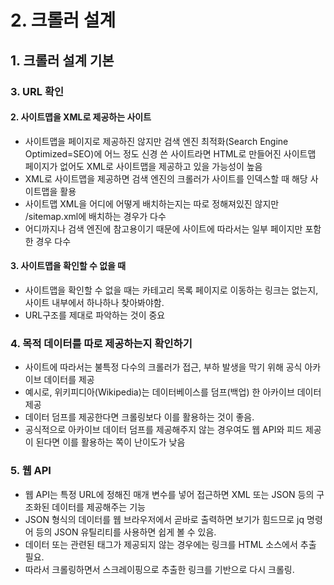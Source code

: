 # 2. 크롤러 설계
## 1. 크롤러 설계 기본
### 3. URL 확인
#### 2. 사이트맵을 XML로 제공하는 사이트
- 사이트맵을 페이지로 제공하진 않지만 검색 엔진 최적화(Search Engine Optimized=SEO)에 어느 정도 신경 쓴 사이트라면 HTML로 만들어진 사이트맵 페이지가 없어도 XML로 사이트맵을 제공하고 있을 가능성이 높음
- XML로 사이트맵을 제공하면 검색 엔진의 크롤러가 사이트를 인덱스할 때 해당 사이트맵을 활용
- 사이트맵 XML을 어디에 어떻게 배치하는지는 따로 정해져있진 않지만 /sitemap.xml에 배치하는 경우가 다수
- 어디까지나 검색 엔진에 참고용이기 때문에 사이트에 따라서는 일부 페이지만 포함한 경우 다수
#### 3. 사이트맵을 확인할 수 없을 때
- 사이트맵을 확인할 수 없을 때는 카테고리 목록 페이지로 이동하는 링크는 없는지, 사이트 내부에서 하나하나 찾아봐야함.
- URL구조를 제대로 파악하는 것이 중요
### 4. 목적 데이터를 따로 제공하는지 확인하기
- 사이트에 따라서는 불특정 다수의 크롤러가 접근, 부하 발생을 막기 위해 공식 아카이브 데이터를 제공
- 예시로, 위키피디아(Wikipedia)는 데이터베이스를 덤프(백업) 한 아카이브 데이터 제공
- 데이터 덤프를 제공한다면 크롤링보다 이를 활용하는 것이 좋음.
- 공식적으로 아카이브 데이터 덤프를 제공해주지 않는 경우여도 웹 API와 피드 제공이 된다면 이를 활용하는 쪽이 난이도가 낮음
### 5. 웹 API
- 웹 API는 특정 URL에 정해진 매개 변수를 넣어 접근하면 XML 또는 JSON 등의 구조화된 데이터를 제공해주는 기능
- JSON 형식의 데이터를 웹 브라우저에서 곧바로 출력하면 보기가 힘드므로 jq 명령어 등의 JSON 유틸리티를 사용하면 쉽게 볼 수 있음.
- 데이터 또는 관련된 태그가 제공되지 않는 경우에는 링크를 HTML 소스에서 추출 필요.
- 따라서 크롤링하면서 스크레이핑으로 추출한 링크를 기반으로 다시 크롤링.
